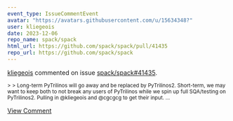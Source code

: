 ```yaml
---
event_type: IssueCommentEvent
avatar: "https://avatars.githubusercontent.com/u/15634348?"
user: kliegeois
date: 2023-12-06
repo_name: spack/spack
html_url: https://github.com/spack/spack/pull/41435
repo_url: https://github.com/spack/spack
---
```


<a href='https://github.com/kliegeois' target='_blank'>kliegeois</a> commented on issue <a href='https://github.com/spack/spack/pull/41435' target='_blank'>spack/spack#41435</a>.

<small>> > Long-term PyTrilinos will go away and be replaced by PyTrilinos2. Short-term, we may want to keep both to not break any users of PyTrilinos while we spin up full SQA/testing on PyTrilinos2. Pulling in @kliegeois and @cgcgcg to get their input....</small>

<a href='https://github.com/spack/spack/pull/41435' target='_blank'>View Comment</a>